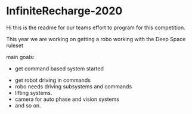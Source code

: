 # InfiniteRecharge-2020

Hi this is the readme for our teams effort to program for this competition. 

This year we are working on getting a robo working with the Deep Space ruleset

main goals:
 + get command based system started
 - get robot driving in commands
  - robo needs driving subsystems and commands
 - lifting systems.
 - camera for auto phase and vision systems
 - and so on.
